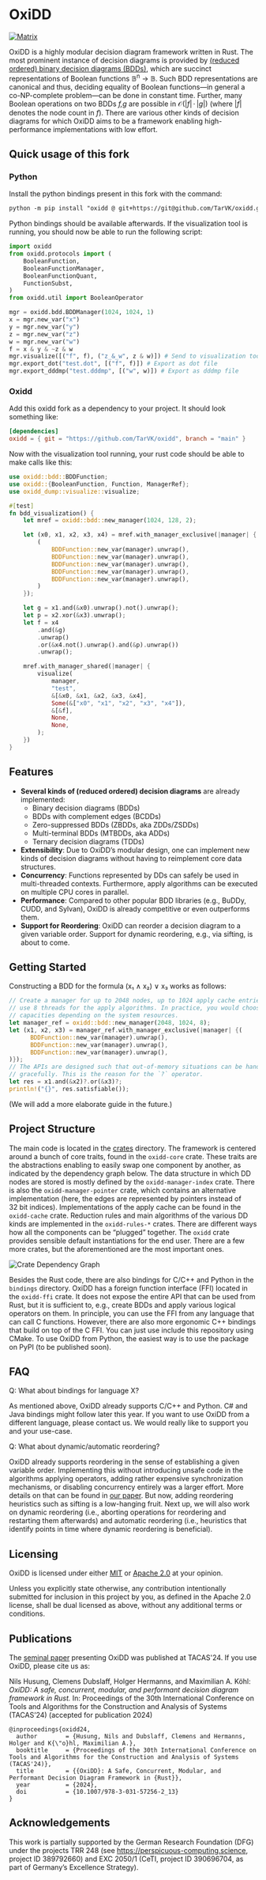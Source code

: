 <!-- spell-checker:ignore mathbb,mathcal,println,inproceedings,booktitle -->

# OxiDD

[![Matrix](https://img.shields.io/badge/matrix-join_chat-brightgreen?style=for-the-badge&logo=matrix)](https://matrix.to/#/#oxidd:matrix.org)

OxiDD is a highly modular decision diagram framework written in Rust. The most prominent instance of decision diagrams is provided by [(reduced ordered) binary decision diagrams (BDDs)](https://en.wikipedia.org/wiki/Binary_decision_diagram), which are succinct representations of Boolean functions 𝔹<sup>n</sup> → 𝔹. Such BDD representations are canonical and thus, deciding equality of Boolean functions—in general a co-NP-complete problem—can be done in constant time. Further, many Boolean operations on two BDDs _f,g_ are possible in 𝒪(|_f_| · |_g_|) (where |_f_| denotes the node count in _f_). There are various other kinds of decision diagrams for which OxiDD aims to be a framework enabling high-performance implementations with low effort.

## Quick usage of this fork

### Python

Install the python bindings present in this fork with the command:

```txt
python -m pip install "oxidd @ git+https://git@github.com/TarVK/oxidd.git"
```

Python bindings should be available afterwards. If the visualization tool is running, you should now be able to run the following script:

```py
import oxidd
from oxidd.protocols import (
    BooleanFunction,
    BooleanFunctionManager,
    BooleanFunctionQuant,
    FunctionSubst,
)
from oxidd.util import BooleanOperator

mgr = oxidd.bdd.BDDManager(1024, 1024, 1)
x = mgr.new_var("x")
y = mgr.new_var("y")
z = mgr.new_var("z")
w = mgr.new_var("w")
f = x & y & ~z & w
mgr.visualize([("f", f), ("z_&_w", z & w)]) # Send to visualization tool
mgr.export_dot("test.dot", [("f", f)]) # Export as dot file
mgr.export_dddmp("test.dddmp", [("w", w)]) # Export as dddmp file
```

### Oxidd

Add this oxidd fork as a dependency to your project. It should look something like:

```toml
[dependencies]
oxidd = { git = "https://github.com/TarVK/oxidd", branch = "main" }
```

Now with the visualization tool running, your rust code should be able to make calls like this:

```rust
use oxidd::bdd::BDDFunction;
use oxidd::{BooleanFunction, Function, ManagerRef};
use oxidd_dump::visualize::visualize;

#[test]
fn bdd_visualization() {
    let mref = oxidd::bdd::new_manager(1024, 128, 2);

    let (x0, x1, x2, x3, x4) = mref.with_manager_exclusive(|manager| {
        (
            BDDFunction::new_var(manager).unwrap(),
            BDDFunction::new_var(manager).unwrap(),
            BDDFunction::new_var(manager).unwrap(),
            BDDFunction::new_var(manager).unwrap(),
            BDDFunction::new_var(manager).unwrap(),
        )
    });

    let g = x1.and(&x0).unwrap().not().unwrap();
    let p = x2.xor(&x3).unwrap();
    let f = x4
        .and(&g)
        .unwrap()
        .or(&x4.not().unwrap().and(&p).unwrap())
        .unwrap();

    mref.with_manager_shared(|manager| {
        visualize(
            manager,
            "test",
            &[&x0, &x1, &x2, &x3, &x4],
            Some(&["x0", "x1", "x2", "x3", "x4"]),
            &[&f],
            None,
            None,
        );
    })
}
```

## Features

- **Several kinds of (reduced ordered) decision diagrams** are already implemented:
  - Binary decision diagrams (BDDs)
  - BDDs with complement edges (BCDDs)
  - Zero-suppressed BDDs (ZBDDs, aka ZDDs/ZSDDs)
  - Multi-terminal BDDs (MTBDDs, aka ADDs)
  - Ternary decision diagrams (TDDs)
- **Extensibility**: Due to OxiDD’s modular design, one can implement new kinds of decision diagrams without having to reimplement core data structures.
- **Concurrency**: Functions represented by DDs can safely be used in multi-threaded contexts. Furthermore, apply algorithms can be executed on multiple CPU cores in parallel.
- **Performance**: Compared to other popular BDD libraries (e.g., BuDDy, CUDD, and Sylvan), OxiDD is already competitive or even outperforms them.
- **Support for Reordering**: OxiDD can reorder a decision diagram to a given variable order. Support for dynamic reordering, e.g., via sifting, is about to come.

## Getting Started

Constructing a BDD for the formula (x₁ ∧ x₂) ∨ x₃ works as follows:

```Rust
// Create a manager for up to 2048 nodes, up to 1024 apply cache entries, and
// use 8 threads for the apply algorithms. In practice, you would choose higher
// capacities depending on the system resources.
let manager_ref = oxidd::bdd::new_manager(2048, 1024, 8);
let (x1, x2, x3) = manager_ref.with_manager_exclusive(|manager| {(
      BDDFunction::new_var(manager).unwrap(),
      BDDFunction::new_var(manager).unwrap(),
      BDDFunction::new_var(manager).unwrap(),
)});
// The APIs are designed such that out-of-memory situations can be handled
// gracefully. This is the reason for the `?` operator.
let res = x1.and(&x2)?.or(&x3)?;
println!("{}", res.satisfiable());
```

(We will add a more elaborate guide in the future.)

## Project Structure

The main code is located in the [crates](crates) directory. The framework is centered around a bunch of core traits, found in the `oxidd-core` crate. These traits are the abstractions enabling to easily swap one component by another, as indicated by the dependency graph below. The data structure in which DD nodes are stored is mostly defined by the `oxidd-manager-index` crate. There is also the `oxidd-manager-pointer` crate, which contains an alternative implementation (here, the edges are represented by pointers instead of 32 bit indices). Implementations of the apply cache can be found in the `oxidd-cache` crate. Reduction rules and main algorithms of the various DD kinds are implemented in the `oxidd-rules-*` crates. There are different ways how all the components can be “plugged” together. The `oxidd` crate provides sensible default instantiations for the end user. There are a few more crates, but the aforementioned are the most important ones.

![Crate Dependency Graph](doc/book/src/img/crate-deps.svg)

Besides the Rust code, there are also bindings for C/C++ and Python in the `bindings` directory. OxiDD has a foreign function interface (FFI) located in the `oxidd-ffi` crate. It does not expose the entire API that can be used from Rust, but it is sufficient to, e.g., create BDDs and apply various logical operators on them. In principle, you can use the FFI from any language that can call C functions. However, there are also more ergonomic C++ bindings that build on top of the C FFI. You can just use include this repository using CMake. To use OxiDD from Python, the easiest way is to use the package on PyPI (to be published soon).

## FAQ

Q: What about bindings for language X?

As mentioned above, OxiDD already supports C/C++ and Python. C# and Java bindings might follow later this year. If you want to use OxiDD from a different language, please contact us. We would really like to support you and your use-case.

Q: What about dynamic/automatic reordering?

OxiDD already supports reordering in the sense of establishing a given variable order. Implementing this without introducing unsafe code in the algorithms applying operators, adding rather expensive synchronization mechanisms, or disabling concurrency entirely was a larger effort. More details on that can be found in [our paper](https://doi.org/10.1007/978-3-031-57256-2_13). But now, adding reordering heuristics such as sifting is a low-hanging fruit. Next up, we will also work on dynamic reordering (i.e., aborting operations for reordering and restarting them afterwards) and automatic reordering (i.e., heuristics that identify points in time where dynamic reordering is beneficial).

## Licensing

OxiDD is licensed under either [MIT](LICENSE-MIT) or [Apache 2.0](LICENSE-APACHE) at your opinion.

Unless you explicitly state otherwise, any contribution intentionally submitted for inclusion in this project by you, as defined in the Apache 2.0 license, shall be dual licensed as above, without any additional terms or conditions.

## Publications

The [seminal paper](https://doi.org/10.1007/978-3-031-57256-2_13) presenting OxiDD was published at TACAS'24. If you use OxiDD, please cite us as:

Nils Husung, Clemens Dubslaff, Holger Hermanns, and Maximilian A. Köhl: _OxiDD: A safe, concurrent, modular, and performant decision diagram framework in Rust._ In: Proceedings of the 30th International Conference on Tools and Algorithms for the Construction and Analysis of Systems (TACAS’24) (accepted for publication 2024)

    @inproceedings{oxidd24,
      author        = {Husung, Nils and Dubslaff, Clemens and Hermanns, Holger and K{\"o}hl, Maximilian A.},
      booktitle     = {Proceedings of the 30th International Conference on Tools and Algorithms for the Construction and Analysis of Systems (TACAS'24)},
      title         = {{OxiDD}: A Safe, Concurrent, Modular, and Performant Decision Diagram Framework in {Rust}},
      year          = {2024},
      doi           = {10.1007/978-3-031-57256-2_13}
    }

## Acknowledgements

This work is partially supported by the German Research Foundation (DFG) under the projects TRR 248 (see https://perspicuous-computing.science, project ID 389792660) and EXC 2050/1 (CeTI, project ID 390696704, as part of Germany’s Excellence Strategy).
